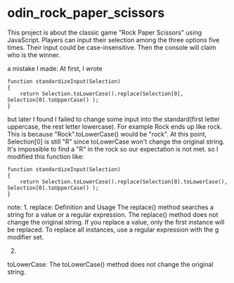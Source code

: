 # odin_rock_paper_scissors
This project is about the classic game "Rock Paper Scissors" using JavaScript. Players can input their selection among the three options five times. Their input could be case-insensitive. Then the console will claim who is the winner.


a mistake I made:
At first, I wrote 
```
function standardizeInput(Selection)
{
    return Selection.toLowerCase().replace(Selection[0], Selection[0].toUpperCase() );
}
```
but later I found I failed to change some input into the standard(first letter uppercase, the rest letter lowercase). For example Rock ends up like rock. This is because "Rock".toLowerCase() would be "rock". At this point, Selection[0] is still "R" since toLowerCase won't change the original string. It's impossible to find a "R" in the rock so our expectation is not met.
so I modified this function like:
```
function standardizeInput(Selection)
{
    return Selection.toLowerCase().replace(Selection[0].toLowerCase(), Selection[0].toUpperCase() );
}
```

note:
1.
replace:
Definition and Usage
The replace() method searches a string for a value or a regular expression.
The replace() method does not change the original string.
If you replace a value, only the first instance will be replaced. To replace all instances, use a regular expression with the g modifier set.

2.
toLowerCase:
The toLowerCase() method does not change the original string.
